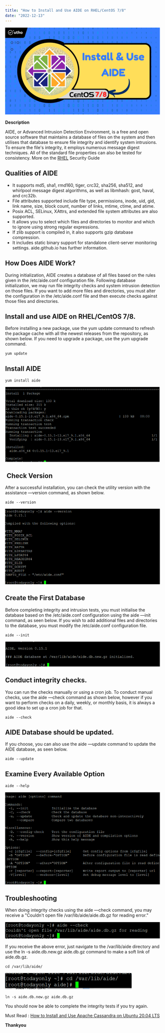 ```yaml
---
title: "How to Install and Use AIDE on RHEL/CentOS 7/8"
date: "2022-12-13"
---
```


![Featured image](images/How-to-Install-and-Use-AIDE-on-RHEL_CentOS-7_8_utho.jpg)

**Description**

AIDE, or Advanced Intrusion Detection Environment, is a free and open source software that maintains a database of files on the system and then utilises that database to ensure file integrity and identify system intrusions. To ensure the file's integrity, it employs numerous message digest techniques. All of the standard file properties can also be tested for consistency. More on the [RHEL](https://www.redhat.com/en/technologies/linux-platforms/enterprise-linux) Security Guide

## Qualities of AIDE

- It supports md5, sha1, rmd160, tiger, crc32, sha256, sha512, and whirlpool message digest algorithms, as well as libmhash: gost, haval, and crc32b.
- File attributes supported include file type, permissions, inode, uid, gid, link name, size, block count, number of links, mtime, ctime, and atime.
- Posix ACL, SELinux, XAttrs, and extended file system attributes are also supported.
- It allows you to select which files and directories to monitor and which to ignore using strong regular expressions.
- If zlib support is compiled in, it also supports gzip database compression.
- It includes static binary support for standalone client-server monitoring settings. aide.github.io has further information.  
    

## How Does AIDE Work?

During initialization, AIDE creates a database of all files based on the rules given in the /etc/aide.conf configuration file. Following database initialization, we may run file integrity checks and system intrusion detection on those files. If you want to add more files and directories, you must alter the configuration in the /etc/aide.conf file and then execute checks against those files and directories.

## Install and use AIDE on RHEL/CentOS 7/8.

Before installing a new package, use the yum update command to refresh the package cache with all the newest releases from the repository, as shown below. If you need to upgrade a package, use the yum upgrade command.

```
yum update
```
## Install AIDE

```
yum install aide
```
![output](images/image-588.png)

##  Check Version

After a successful installation, you can check the utility version with the assistance —version command, as shown below.

```
aide --version
```
![output](images/image-589.png)

## Create the First Database

Before completing integrity and intrusion tests, you must initialise the database based on the /etc/aide.conf configuration using the aide —init command, as seen below. If you wish to add additional files and directories to the database, you must modify the /etc/aide.conf configuration file.

```
aide --init
```
![output](images/image-590.png)

## Conduct integrity checks.

You can run the checks manually or using a cron job. To conduct manual checks, use the aide —check command as shown below, however if you want to perform checks on a daily, weekly, or monthly basis, it is always a good idea to set up a cron job for that.

```
aide --check
```
## AIDE Database should be updated.

If you choose, you can also use the aide —update command to update the AIDE database, as seen below.

```
aide --update
```
## Examine Every Available Option

```
aide --help
```
![output](images/image-591.png)

## Troubleshooting

When doing integrity checks using the aide —check command, you may receive a "Couldn't open file /var/lib/aide/aide.db.gz for reading error."

![output](images/image-592.png)

If you receive the above error, just navigate to the /var/lib/aide directory and use the ln -s aide.db.new.gz aide.db.gz command to make a soft link of aide.db.gz.

```
cd /var/lib/aide/
```
![output](images/image-593.png)

```
ln -s aide.db.new.gz aide.db.gz
```
You should now be able to complete the integrity tests if you try again.

Must Read : [How to Install and Use Apache Cassandra on Ubuntu 20.04 LTS](https://utho.com/docs/tutorial/how-to-install-and-use-apache-cassandra-on-ubuntu-20-04-lts/)

**Thankyou**
